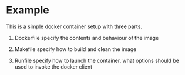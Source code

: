 # Example
This is a simple docker container setup with three parts.

1. Dockerfile
specify the contents and behaviour of the image

2. Makefile
specify how to build and clean the image

3. Runfile
specify how to launch the container, what options should be used to invoke the docker client
